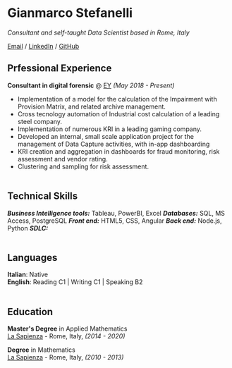 # Gianmarco Stefanelli

_Consultant and self-taught Data Scientist based in Rome, Italy_ <br>

[Email](mailto:gianmarco.stefanelli@hotmail.it) / [LinkedIn](https://www.linkedin.com/in/gianmarco-stefanelli/) / [GitHub](https://github.com/Bayesianphoenix/)

## Prfessional Experience

**Consultant in digital forensic** @ [EY](https://www.ey.com) _(May 2018 - Present)_ <br>
- Implementation of a model for the calculation of the Impairment with Provision Matrix, and related
archive management. 
- Cross tecnology automation of Industrial cost calculation of a leading steel company.
- Implementation of numerous KRI in a leading gaming company.
- Developed an internal, small scale application project for the management of Data Capture activities, with in-app dashboarding 
- KRI creation and aggregation in dashboards for fraud monitoring, risk assessment and vendor
rating.
- Clustering and sampling for risk assessment.
<br><br>



## Technical Skills


_**Business Intelligence tools:**_ Tableau, PowerBI, Excel
_**Databases:**_ SQL, MS Access, PostgreSQL
_**Front end:**_ HTML5, CSS, Angular
_**Back end:**_ Node.js, Python
_**SDLC:**_
  <br><br>

## Languages

**Italian**: Native <br>
**English**: Reading C1 | Writing C1 | Speaking B2
<br><br>

## Education

**Master's Degree** in Applied Mathematics<br>
[La Sapienza](https://www.uniroma1.it/) - Rome, Italy,  _(2014 - 2020)_

**Degree** in Mathematics<br>
[La Sapienza](https://www.uniroma1.it/) - Rome, Italy,  _(2010 - 2013)_
